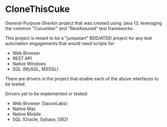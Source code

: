 # CloneThisCuke

General-Purpose Gherkin project that was created using Java 13, leveraging the common "Cucumber" and "RestAssured" test frameworks.
 
This project is meant to be a "jumpstart" BDD/ATDD project for any test automation engagements that would need scripts for:
- Web Browser
- REST API
- Native Windows
- SQL (MySQL, MSSQL)

There are drivers in the project that enable each of the above interfaces to be tested.

Drivers yet to be implemented or tested:
- Web Browser (SauceLabs)
- Native Mac
- Native Mobile
- SQL (Oracle, Sybase, DB2)
